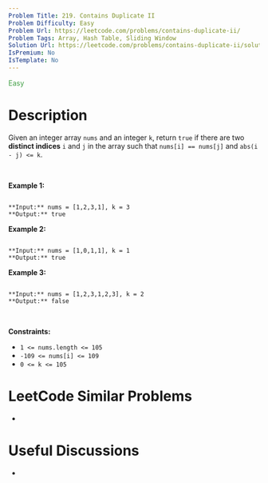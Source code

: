 ```yaml
---
Problem Title: 219. Contains Duplicate II
Problem Difficulty: Easy
Problem Url: https://leetcode.com/problems/contains-duplicate-ii/
Problem Tags: Array, Hash Table, Sliding Window
Solution Url: https://leetcode.com/problems/contains-duplicate-ii/solution/
IsPremium: No
IsTemplate: No
---
```


<span style="color: rgb(67, 160, 71);">Easy</span>

# Description

Given an integer array `nums` and an integer `k`, return `true` if there are two **distinct indices** `i` and `j` in the array such that `nums[i] == nums[j]` and `abs(i - j) <= k`.


 


**Example 1:**



```

**Input:** nums = [1,2,3,1], k = 3
**Output:** true

```

**Example 2:**



```

**Input:** nums = [1,0,1,1], k = 1
**Output:** true

```

**Example 3:**



```

**Input:** nums = [1,2,3,1,2,3], k = 2
**Output:** false

```

 


**Constraints:**


* `1 <= nums.length <= 105`
* `-109 <= nums[i] <= 109`
* `0 <= k <= 105`




# LeetCode Similar Problems

- []()

# Useful Discussions

- []()
